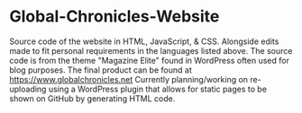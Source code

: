 # Global-Chronicles-Website
Source code of the website in HTML, JavaScript, & CSS. Alongside edits made to fit personal requirements in the languages listed above. The source code is from the theme "Magazine Elite" found in WordPress often used for blog purposes. 
The final product can be found at https://www.globalchronicles.net 
Currently planning/working on re-uploading using a WordPress plugin that allows for static pages to be shown on GitHub by generating HTML code. 
